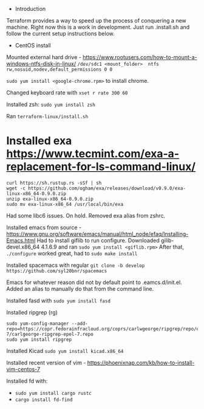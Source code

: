 * Introduction

Terraform provides a way to speed up the process of conquering a new machine. Right now this is a work in development.
Just run .install.sh and follow the current setup instructions below.


* CentOS install

Mounted external hard drive - https://www.rootusers.com/how-to-mount-a-windows-ntfs-disk-in-linux/
`/dev/sdc1 <mount_folder>  ntfs rw,nosuid,nodev,default_permissions 0 0`

`sudo yum install <google-chrome.rpm>` to install chrome.

Changed keyboard rate with `xset r rate 300 60`

Installed zsh: `sudo yum install zsh`

Ran `terraform-linux/install.sh`

# Installed exa https://www.tecmint.com/exa-a-replacement-for-ls-command-linux/
```
curl https://sh.rustup.rs -sSf | sh
wget -c https://github.com/ogham/exa/releases/download/v0.9.0/exa-linux-x86_64-0.9.0.zip
unzip exa-linux-x86_64-0.9.0.zip
sudo mv exa-linux-x86_64 /usr/local/bin/exa
```
Had some libc6 issues. On hold. Removed exa alias from zshrc.

Installed emacs from source - https://www.gnu.org/software/emacs/manual/html_node/efaq/Installing-Emacs.html
Had to install giflib to run configure. Downloaded gilib-devel.x86_64 4.1.6.9 and ran `sudo yum install <giflib.rpm>`
After that, `./configure` worked great, had to `sudo make install`

Installed spacemacs with regular `git clone -b develop https://github.com/syl20bnr/spacemacs`

Emacs for whatever reason did not by default point to .eamcs.d/init.el. Added an alias to manually do that from the command line.

Installed fasd  with `sudo yum install fasd`

Installed ripgrep (rg)
```
sudo yum-config-manager --add-repo=https://copr.fedorainfracloud.org/coprs/carlwgeorge/ripgrep/repo/epel-7/carlgeorge-ripgrep-epel-7.repo
sudo yum install ripgrep
```
Installed Kicad `sudo yum install kicad.x86_64`

Installed recent version of vim - https://phoenixnap.com/kb/how-to-install-vim-centos-7

Installed fd with:
- `sudo yum install cargo rustc`
- `cargo install fd-find`
